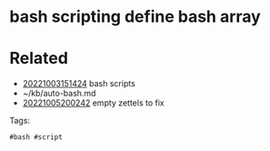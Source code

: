 # bash scripting define bash array

# Related

- [20221003151424](/zet/20221003151424/README.md) bash scripts
- ~/kb/auto-bash.md
- [20221005200242](/zet/20221005200242/README.md) empty zettels to fix

Tags:

    #bash #script 
